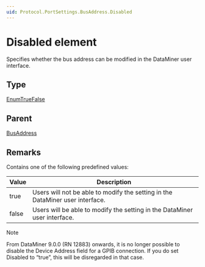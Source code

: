 ```yaml
---
uid: Protocol.PortSettings.BusAddress.Disabled
---
```


# Disabled element

Specifies whether the bus address can be modified in the DataMiner user interface.

## Type

[EnumTrueFalse](xref:Protocol-EnumTrueFalse)

## Parent

[BusAddress](xref:Protocol.PortSettings.BusAddress)

## Remarks

Contains one of the following predefined values:

|Value|Description
|--- |--- |
|true|Users will not be able to modify the setting in the DataMiner user interface.|
|false|Users will be able to modify the setting in the DataMiner user interface.|

> [!NOTE]
> From DataMiner 9.0.0 (RN 12883) onwards, it is no longer possible to disable the Device Address field for a GPIB connection. If you do set Disabled to “true”, this will be disregarded in that case.
